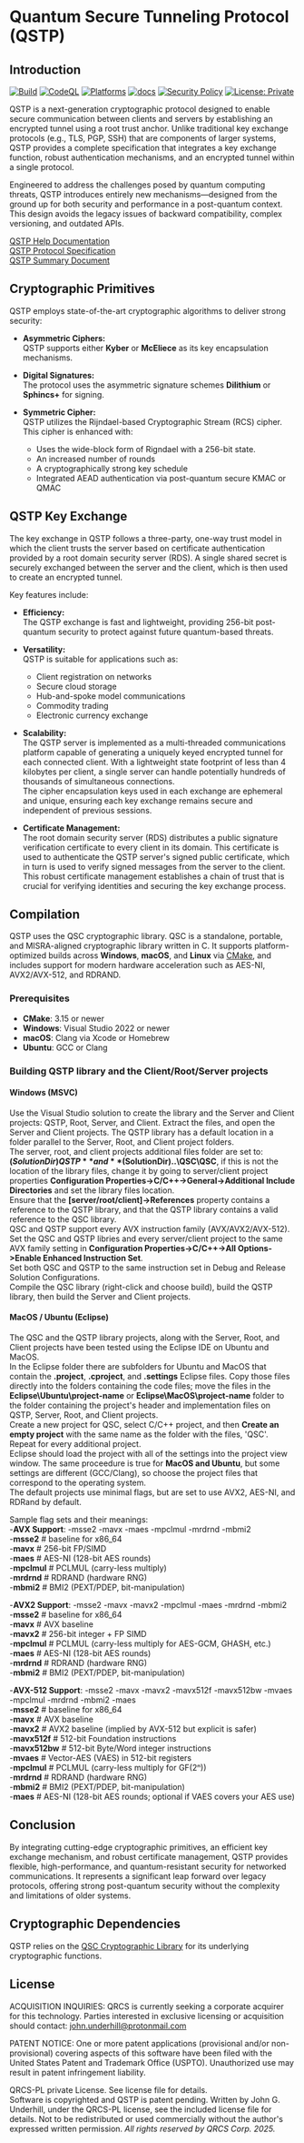 # Quantum Secure Tunneling Protocol (QSTP)

## Introduction

[![Build](https://github.com/QRCS-CORP/QSTP/actions/workflows/build.yml/badge.svg?branch=main)](https://github.com/QRCS-CORP/QSTP/actions/workflows/build.yml)
[![CodeQL](https://github.com/QRCS-CORP/QSTP/actions/workflows/codeql-analysis.yml/badge.svg)](https://github.com/QRCS-CORP/QSTP/actions/workflows/codeql-analysis.yml)
[![Platforms](https://img.shields.io/badge/platforms-Linux%20|%20macOS%20|%20Windows-blue)](#)
[![docs](https://img.shields.io/badge/docs-online-brightgreen)](https://qrcs-corp.github.io/QSTP/)
[![Security Policy](https://img.shields.io/badge/security-policy-blue)](https://github.com/QRCS-CORP/QSTP/security/policy)
[![License: Private](https://img.shields.io/badge/License-Private-blue.svg)](https://github.com/QRCS-CORP/QSTP/blob/main/QRCS-PL%20License.txt)  

QSTP is a next-generation cryptographic protocol designed to enable secure communication between clients and servers by establishing an encrypted tunnel using a root trust anchor. Unlike traditional key exchange protocols (e.g., TLS, PGP, SSH) that are components of larger systems, QSTP provides a complete specification that integrates a key exchange function, robust authentication mechanisms, and an encrypted tunnel within a single protocol.

Engineered to address the challenges posed by quantum computing threats, QSTP introduces entirely new mechanisms—designed from the ground up for both security and performance in a post-quantum context. This design avoids the legacy issues of backward compatibility, complex versioning, and outdated APIs.

[QSTP Help Documentation](https://qrcs-corp.github.io/QSTP/)  
[QSTP Protocol Specification](https://qrcs-corp.github.io/QSTP/pdf/QSTP_Specification.pdf)  
[QSTP Summary Document](https://qrcs-corp.github.io/QSTP/pdf/QSTP_Summary.pdf)  

## Cryptographic Primitives

QSTP employs state-of-the-art cryptographic algorithms to deliver strong security:

- **Asymmetric Ciphers:**  
  QSTP supports either **Kyber** or **McEliece** as its key encapsulation mechanisms.

- **Digital Signatures:**  
  The protocol uses the asymmetric signature schemes **Dilithium** or **Sphincs+** for signing.

- **Symmetric Cipher:**  
  QSTP utilizes the Rijndael-based Cryptographic Stream (RCS) cipher. This cipher is enhanced with:
  - Uses the wide-block form of Rigndael with a 256-bit state.
  - An increased number of rounds
  - A cryptographically strong key schedule
  - Integrated AEAD authentication via post-quantum secure KMAC or QMAC

## QSTP Key Exchange

The key exchange in QSTP follows a three-party, one-way trust model in which the client trusts the server based on certificate authentication provided by a root domain security server (RDS). A single shared secret is securely exchanged between the server and the client, which is then used to create an encrypted tunnel.

Key features include:

- **Efficiency:**  
  The QSTP exchange is fast and lightweight, providing 256-bit post-quantum security to protect against future quantum-based threats.

- **Versatility:**  
  QSTP is suitable for applications such as:
  - Client registration on networks
  - Secure cloud storage
  - Hub-and-spoke model communications
  - Commodity trading
  - Electronic currency exchange

- **Scalability:**  
  The QSTP server is implemented as a multi-threaded communications platform capable of generating a uniquely keyed encrypted tunnel for each connected client. With a lightweight state footprint of less than 4 kilobytes per client, a single server can handle potentially hundreds of thousands of simultaneous connections.  
  The cipher encapsulation keys used in each exchange are ephemeral and unique, ensuring each key exchange remains secure and independent of previous sessions.

- **Certificate Management:**  
  The root domain security server (RDS) distributes a public signature verification certificate to every client in its domain. This certificate is used to authenticate the QSTP server's signed public certificate, which in turn is used to verify signed messages from the server to the client. This robust certificate management establishes a chain of trust that is crucial for verifying identities and securing the key exchange process.

## Compilation

QSTP uses the QSC cryptographic library. QSC is a standalone, portable, and MISRA-aligned cryptographic library written in C. It supports platform-optimized builds across **Windows**, **macOS**, and **Linux** via [CMake](https://cmake.org/), and includes support for modern hardware acceleration such as AES-NI, AVX2/AVX-512, and RDRAND.

### Prerequisites

- **CMake**: 3.15 or newer
- **Windows**: Visual Studio 2022 or newer
- **macOS**: Clang via Xcode or Homebrew
- **Ubuntu**: GCC or Clang  

### Building QSTP library and the Client/Root/Server projects

#### Windows (MSVC)

Use the Visual Studio solution to create the library and the Server and Client projects: QSTP, Root, Server, and Client.
Extract the files, and open the Server and Client projects. The QSTP library has a default location in a folder parallel to the Server, Root, and Client project folders.  
The server, root, and client projects additional files folder are set to: **$(SolutionDir)QSTP** and **$(SolutionDir)..\QSC\QSC**, if this is not the location of the library files, change it by going to server/client project properties **Configuration Properties->C/C++->General->Additional Include Directories** and set the library files location.  
Ensure that the **[server/root/client]->References** property contains a reference to the QSTP library, and that the QSTP library contains a valid reference to the QSC library.  
QSC and QSTP support every AVX instruction family (AVX/AVX2/AVX-512).  
Set the QSC and QSTP libries and every server/client project to the same AVX family setting in **Configuration Properties->C/C++->All Options->Enable Enhanced Instruction Set**.  
Set both QSC and QSTP to the same instruction set in Debug and Release Solution Configurations.  
Compile the QSC library (right-click and choose build), build the QSTP library, then build the Server and Client projects.

#### MacOS / Ubuntu (Eclipse)

The QSC and the QSTP library projects, along with the Server, Root, and Client projects have been tested using the Eclipse IDE on Ubuntu and MacOS.  
In the Eclipse folder there are subfolders for Ubuntu and MacOS that contain the **.project**, **.cproject**, and **.settings** Eclipse files.  Copy those files directly into the folders containing the code files; move the files in the **Eclipse\Ubuntu\project-name** or **Eclipse\MacOS\project-name** folder to the folder containing the project's header and implementation files on QSTP, Server, Root, and Client projects.  
Create a new project for QSC, select C/C++ project, and then **Create an empty project** with the same name as the folder with the files, 'QSC'. Repeat for every additional project.  
Eclipse should load the project with all of the settings into the project view window. The same proceedure is true for **MacOS and Ubuntu**, but some settings are different (GCC/Clang), so choose the project files that correspond to the operating system.  
The default projects use minimal flags, but are set to use AVX2, AES-NI, and RDRand by default.

Sample flag sets and their meanings:  
-**AVX Support**: -msse2 -mavx -maes -mpclmul -mrdrnd -mbmi2  
-**msse2**        # baseline for x86_64  
-**mavx**         # 256-bit FP/SIMD  
-**maes**         # AES-NI (128-bit AES rounds)  
-**mpclmul**      # PCLMUL (carry-less multiply)  
-**mrdrnd**       # RDRAND (hardware RNG)  
-**mbmi2**        # BMI2 (PEXT/PDEP, bit-manipulation)  

-**AVX2 Support**: -msse2 -mavx -mavx2 -mpclmul -maes -mrdrnd -mbmi2  
-**msse2**        # baseline for x86_64  
-**mavx**         # AVX baseline  
-**mavx2**        # 256-bit integer + FP SIMD  
-**mpclmul**      # PCLMUL (carry-less multiply for AES-GCM, GHASH, etc.)  
-**maes**         # AES-NI (128-bit AES rounds)  
-**mrdrnd**       # RDRAND (hardware RNG)  
-**mbmi2**        # BMI2 (PEXT/PDEP, bit-manipulation)  

-**AVX-512 Support**: -msse2 -mavx -mavx2 -mavx512f -mavx512bw -mvaes -mpclmul -mrdrnd -mbmi2 -maes  
-**msse2**        # baseline for x86_64  
-**mavx**         # AVX baseline  
-**mavx2**        # AVX2 baseline (implied by AVX-512 but explicit is safer)  
-**mavx512f**     # 512-bit Foundation instructions  
-**mavx512bw**    # 512-bit Byte/Word integer instructions  
-**mvaes**        # Vector-AES (VAES) in 512-bit registers  
-**mpclmul**      # PCLMUL (carry-less multiply for GF(2ⁿ))  
-**mrdrnd**       # RDRAND (hardware RNG)  
-**mbmi2**        # BMI2 (PEXT/PDEP, bit-manipulation)  
-**maes**         # AES-NI (128-bit AES rounds; optional if VAES covers your AES use)  


## Conclusion

By integrating cutting-edge cryptographic primitives, an efficient key exchange mechanism, and robust certificate management, QSTP provides flexible, high-performance, and quantum-resistant security for networked communications. It represents a significant leap forward over legacy protocols, offering strong post-quantum security without the complexity and limitations of older systems.

## Cryptographic Dependencies

QSTP relies on the [QSC Cryptographic Library](https://github.com/QRCS-CORP/QSC) for its underlying cryptographic functions.

## License

ACQUISITION INQUIRIES:
QRCS is currently seeking a corporate acquirer for this technology.
Parties interested in exclusive licensing or acquisition should contact:
john.underhill@protonmail.com  

PATENT NOTICE:
One or more patent applications (provisional and/or non-provisional) covering aspects of this software have been filed with the United States Patent and 
Trademark Office (USPTO). Unauthorized use may result in patent infringement liability.  

QRCS-PL private License. See license file for details.  
Software is copyrighted and QSTP is patent pending.
Written by John G. Underhill, under the QRCS-PL license, see the included license file for details. 
Not to be redistributed or used commercially without the author's expressed written permission. 
_All rights reserved by QRCS Corp. 2025._

